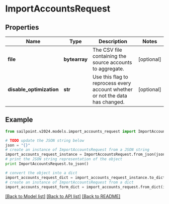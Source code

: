 # ImportAccountsRequest


## Properties

Name | Type | Description | Notes
------------ | ------------- | ------------- | -------------
**file** | **bytearray** | The CSV file containing the source accounts to aggregate. | [optional] 
**disable_optimization** | **str** | Use this flag to reprocess every account whether or not the data has changed. | [optional] 

## Example

```python
from sailpoint.v2024.models.import_accounts_request import ImportAccountsRequest

# TODO update the JSON string below
json = "{}"
# create an instance of ImportAccountsRequest from a JSON string
import_accounts_request_instance = ImportAccountsRequest.from_json(json)
# print the JSON string representation of the object
print ImportAccountsRequest.to_json()

# convert the object into a dict
import_accounts_request_dict = import_accounts_request_instance.to_dict()
# create an instance of ImportAccountsRequest from a dict
import_accounts_request_form_dict = import_accounts_request.from_dict(import_accounts_request_dict)
```
[[Back to Model list]](../README.md#documentation-for-models) [[Back to API list]](../README.md#documentation-for-api-endpoints) [[Back to README]](../README.md)


